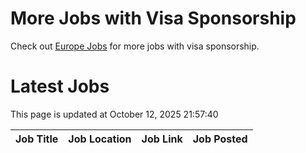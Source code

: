 # More Jobs with Visa Sponsorship

Check out [Europe Jobs](https://github.com/sureshparimi/europejobs#latest-jobs) for more jobs with visa sponsorship.

# Latest Jobs

This page is updated at October 12, 2025 21:57:40

| Job Title | Job Location | Job Link | Job Posted |
| --- | --- | --- | --- |
